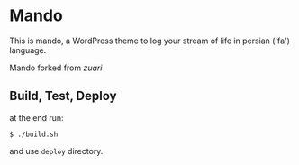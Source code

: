 Mando
===

This is mando, a WordPress theme to log your stream of life in persian ('fa') language.

Mando forked from *_zuari_*

## Build, Test, Deploy

at the end run:

```
$ ./build.sh
```

and use `deploy` directory.